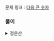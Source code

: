 문제 링크 : [다음 큰 숫자](https://programmers.co.kr/learn/courses/30/lessons/12911)

### 풀이

<details>
<summary>정운산</summary>
<div markdown=“1”>
  
```python

  def solution(n):
    bin_number = bin(n)[2:]
    bin_ = "0b1" + bin_number
    for i in range(n+1, int(bin_, 2)+1):
        if bin(i)[2:].count("1") == bin_number.count("1"):
            return i
```
  
</div>
</details>
